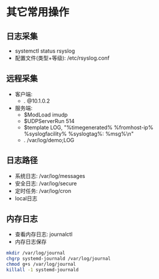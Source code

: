 # 其它常用操作

## 日志采集
- systemctl status rsyslog
- 配置文件(类型+等级): /etc/rsyslog.conf

## 远程采集
- 客户端: 
    - *.* @10.1.0.2
- 服务端: 
    - $ModLoad imudp
    - $UDPServerRun 514
    - $template LOG, "%timegenerated% %fromhost-ip% %syslogfacility% %syslogtag%: %msg%\n"
    - *.* /var/log/demo;LOG

## 日志路径
- 系统日志: /var/log/messages
- 安全日志: /var/log/secure
- 定时任务: /var/log/cron
- local日志

## 内存日志
- 查看内存日志: journalctl
- 内存日志保存
```bash
mkdir /var/log/journal
chgrp systemd-journald /var/log/journal
chmod g+s /var/log/journal
killall -1 systemd-journald
```
